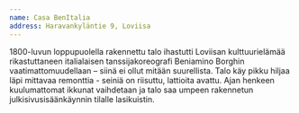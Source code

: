 ```yaml
---
name: Casa BenItalia
address: Haravankyläntie 9, Loviisa
---
```

1800-luvun loppupuolella rakennettu talo ihastutti Loviisan kulttuurielämää rikastuttaneen italialaisen tanssijakoreografi Beniamino Borghin vaatimattomuudellaan – siinä ei ollut mitään suurellista. Talo käy pikku hiljaa läpi mittavaa remonttia - seiniä on riisuttu, lattioita avattu. Ajan henkeen kuulumattomat ikkunat vaihdetaan ja talo saa umpeen rakennetun julkisivusisäänkäynnin tilalle lasikuistin.